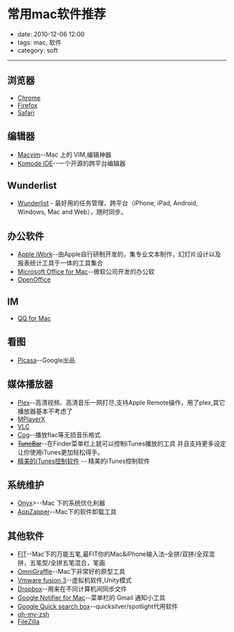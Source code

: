 # 常用mac软件推荐

- date: 2010-12-06 12:00
- tags: mac, 软件
- category: soft

----------------

## 浏览器

* [Chrome](http://www.google.com/chrome)
* [Firefox](http://www.mozillaonline.com/)
* [Safari](http://www.apple.com.cn/safari)

## 编辑器

* [Macvim](http://code.google.com/p/macvim/)--Mac 上的 VIM,编辑神器
* [Komode IDE](http://www.activestate.com/komodo-ide)--一个开源的跨平台编辑器

## Wunderlist

* [Wunderlist](http://www.6wunderkinder.com/) - 最好用的任务管理，跨平台（iPhone, iPad, Android, Windows, Mac and Web），随时同步。

## 办公软件

* [Apple iWork](http://www.apple.com.cn/iwork/)--由Apple自行研制开发的，集专业文本制作，幻灯片设计以及报表统计工具于一体的工具集合
* [Microsoft Office for Mac](http://www.microsoft.com/mac/default.mspx)--微软公司开发的办公软
* [OpenOffice](http://www.openoffice.org/)

## IM

* [QQ for Mac](http://im.qq.com/macqq/index.shtml)


## 看图

* [Picasa](http://picasa.google.com/mac/)--Google出品

## 媒体播放器

* [Plex](http://www.plexapp.com/)--高清视频、高清音乐一网打尽,支持Apple Remote操作，用了plex,其它播放器基本不考虑了
* [MPlayerX](http://code.google.com/p/mplayerx/)
* [VLC](http://www.videolan.org/vlc/download-macosx.html)
* [Cog](http://cogx.org/)--播放flac等无损音乐格式
* <del datetime="2010-07-16T16:26:05+00:00">[TuneBar](http://www.tunebarapp.com/)</del></a>--在Finder菜单栏上就可以控制iTunes播放的工具 并且支持更多设定 让你使用iTunes更加轻松得手。
* [精美的iTunes控制软件](http://bowtieapp.com/) -- 精美的iTunes控制软件

## 系统维护

* [Onyx](http://www.titanium.free.fr/)>--Mac 下的系统优化利器
* [AppZapper](http://www.appzapper.com/)--Mac下的软件卸载工具

## 其他软件

* [FIT](http://fit.coollittlethings.com/)--Mac下的万能五笔,最FIT你的Mac&iPhone输入法–全拼/双拼/全双混拼，五笔型/全拼五笔混合，笔画
* [OmniGraffle](http://www.omnigroup.com/products/omnigraffle/)--Mac下非常好的原型工具
* [Vmware fusion 3](http://www.vmware.com/cn/products/fusion/)--虚拟机软件,Unity模式
* [Dropbox](http://www.dropbox.com)--用来在不同计算机间同步文件
* [Google Notifier for Mac](http://toolbar.google.com/gmail-helper/notifier_mac.html)--菜单栏的 Gmail 通知小工具
* [Google Quick search box](http://www.google.com/quicksearchbox/)--quicksilver/spotlight代用软件
* [oh-my-zsh](https://github.com/robbyrussell/oh-my-zsh)
* [FileZilla](http://filezilla-project.org/download.php)





